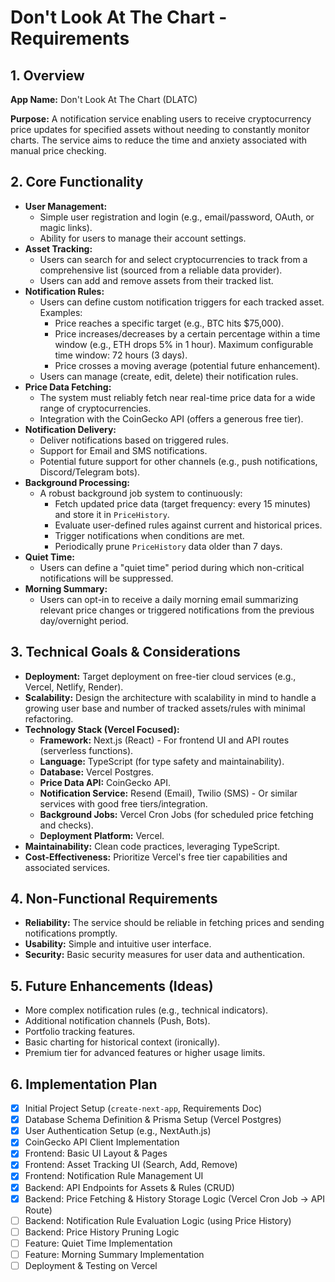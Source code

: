 # Don't Look At The Chart - Requirements

## 1. Overview

**App Name:** Don't Look At The Chart (DLATC)

**Purpose:** A notification service enabling users to receive cryptocurrency price updates for specified assets without needing to constantly monitor charts. The service aims to reduce the time and anxiety associated with manual price checking.

## 2. Core Functionality

*   **User Management:**
    *   Simple user registration and login (e.g., email/password, OAuth, or magic links).
    *   Ability for users to manage their account settings.
*   **Asset Tracking:**
    *   Users can search for and select cryptocurrencies to track from a comprehensive list (sourced from a reliable data provider).
    *   Users can add and remove assets from their tracked list.
*   **Notification Rules:**
    *   Users can define custom notification triggers for each tracked asset. Examples:
        *   Price reaches a specific target (e.g., BTC hits $75,000).
        *   Price increases/decreases by a certain percentage within a time window (e.g., ETH drops 5% in 1 hour). Maximum configurable time window: 72 hours (3 days).
        *   Price crosses a moving average (potential future enhancement).
    *   Users can manage (create, edit, delete) their notification rules.
*   **Price Data Fetching:**
    *   The system must reliably fetch near real-time price data for a wide range of cryptocurrencies.
    *   Integration with the CoinGecko API (offers a generous free tier).
*   **Notification Delivery:**
    *   Deliver notifications based on triggered rules.
    *   Support for Email and SMS notifications.
    *   Potential future support for other channels (e.g., push notifications, Discord/Telegram bots).
*   **Background Processing:**
    *   A robust background job system to continuously:
        *   Fetch updated price data (target frequency: every 15 minutes) and store it in `PriceHistory`.
        *   Evaluate user-defined rules against current and historical prices.
        *   Trigger notifications when conditions are met.
        *   Periodically prune `PriceHistory` data older than 7 days.
*   **Quiet Time:**
    *   Users can define a "quiet time" period during which non-critical notifications will be suppressed.
*   **Morning Summary:**
    *   Users can opt-in to receive a daily morning email summarizing relevant price changes or triggered notifications from the previous day/overnight period.

## 3. Technical Goals & Considerations

*   **Deployment:** Target deployment on free-tier cloud services (e.g., Vercel, Netlify, Render).
*   **Scalability:** Design the architecture with scalability in mind to handle a growing user base and number of tracked assets/rules with minimal refactoring.
*   **Technology Stack (Vercel Focused):**
    *   **Framework:** Next.js (React) - For frontend UI and API routes (serverless functions).
    *   **Language:** TypeScript (for type safety and maintainability).
    *   **Database:** Vercel Postgres.
    *   **Price Data API:** CoinGecko API.
    *   **Notification Service:** Resend (Email), Twilio (SMS) - Or similar services with good free tiers/integration.
    *   **Background Jobs:** Vercel Cron Jobs (for scheduled price fetching and checks).
    *   **Deployment Platform:** Vercel.
*   **Maintainability:** Clean code practices, leveraging TypeScript.
*   **Cost-Effectiveness:** Prioritize Vercel's free tier capabilities and associated services.

## 4. Non-Functional Requirements

*   **Reliability:** The service should be reliable in fetching prices and sending notifications promptly.
*   **Usability:** Simple and intuitive user interface.
*   **Security:** Basic security measures for user data and authentication.

## 5. Future Enhancements (Ideas)

*   More complex notification rules (e.g., technical indicators).
*   Additional notification channels (Push, Bots).
*   Portfolio tracking features.
*   Basic charting for historical context (ironically).
*   Premium tier for advanced features or higher usage limits.

## 6. Implementation Plan

- [x] Initial Project Setup (`create-next-app`, Requirements Doc)
- [x] Database Schema Definition & Prisma Setup (Vercel Postgres)
- [x] User Authentication Setup (e.g., NextAuth.js)
- [x] CoinGecko API Client Implementation
- [x] Frontend: Basic UI Layout & Pages
- [x] Frontend: Asset Tracking UI (Search, Add, Remove)
- [x] Frontend: Notification Rule Management UI
- [x] Backend: API Endpoints for Assets & Rules (CRUD)
- [x] Backend: Price Fetching & History Storage Logic (Vercel Cron Job -> API Route)
- [ ] Backend: Notification Rule Evaluation Logic (using Price History)
- [ ] Backend: Price History Pruning Logic
- [ ] Feature: Quiet Time Implementation
- [ ] Feature: Morning Summary Implementation
- [ ] Deployment & Testing on Vercel 